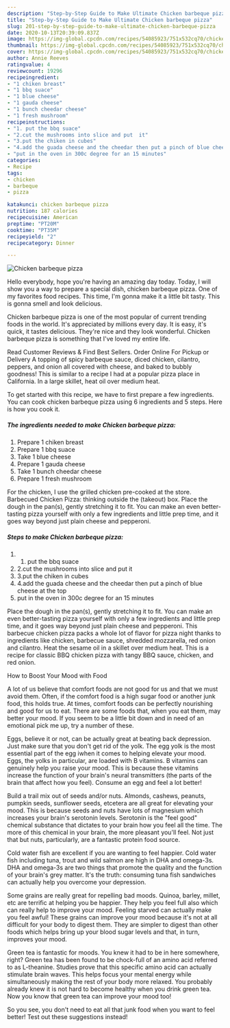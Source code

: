 ```yaml
---
description: "Step-by-Step Guide to Make Ultimate Chicken barbeque pizza"
title: "Step-by-Step Guide to Make Ultimate Chicken barbeque pizza"
slug: 201-step-by-step-guide-to-make-ultimate-chicken-barbeque-pizza
date: 2020-10-13T20:39:09.837Z
image: https://img-global.cpcdn.com/recipes/54085923/751x532cq70/chicken-barbeque-pizza-recipe-main-photo.jpg
thumbnail: https://img-global.cpcdn.com/recipes/54085923/751x532cq70/chicken-barbeque-pizza-recipe-main-photo.jpg
cover: https://img-global.cpcdn.com/recipes/54085923/751x532cq70/chicken-barbeque-pizza-recipe-main-photo.jpg
author: Annie Reeves
ratingvalue: 4
reviewcount: 19296
recipeingredient:
- "1 chiken breast"
- "1 bbq suace"
- "1 blue cheese"
- "1 gauda cheese"
- "1 bunch cheedar cheese"
- "1 fresh mushroom"
recipeinstructions:
- "1. put the bbq suace"
- "2.cut the mushrooms into slice and put  it"
- "3.put the chiken in cubes"
- "4.add the guada cheese and the cheedar then put a pinch of blue cheese at the top"
- "put in the oven in 300c degree for an 15 minutes"
categories:
- Recipe
tags:
- chicken
- barbeque
- pizza

katakunci: chicken barbeque pizza 
nutrition: 187 calories
recipecuisine: American
preptime: "PT20M"
cooktime: "PT35M"
recipeyield: "2"
recipecategory: Dinner

---
```



![Chicken barbeque pizza](https://img-global.cpcdn.com/recipes/54085923/751x532cq70/chicken-barbeque-pizza-recipe-main-photo.jpg)

Hello everybody, hope you're having an amazing day today. Today, I will show you a way to prepare a special dish, chicken barbeque pizza. One of my favorites food recipes. This time, I'm gonna make it a little bit tasty. This is gonna smell and look delicious.

Chicken barbeque pizza is one of the most popular of current trending foods in the world. It's appreciated by millions every day. It is easy, it's quick, it tastes delicious. They're nice and they look wonderful. Chicken barbeque pizza is something that I've loved my entire life.

Read Customer Reviews &amp; Find Best Sellers. Order Online For Pickup or Delivery A topping of spicy barbeque sauce, diced chicken, cilantro, peppers, and onion all covered with cheese, and baked to bubbly goodness! This is similar to a recipe I had at a popular pizza place in California. In a large skillet, heat oil over medium heat.


To get started with this recipe, we have to first prepare a few ingredients. You can cook chicken barbeque pizza using 6 ingredients and 5 steps. Here is how you cook it.

<!--inarticleads1-->

##### The ingredients needed to make Chicken barbeque pizza:

1. Prepare 1 chiken breast
1. Prepare 1 bbq suace
1. Take 1 blue cheese
1. Prepare 1 gauda cheese
1. Take 1 bunch cheedar cheese
1. Prepare 1 fresh mushroom


For the chicken, I use the grilled chicken pre-cooked at the store. Barbecued Chicken Pizza: thinking outside the (takeout) box. Place the dough in the pan(s), gently stretching it to fit. You can make an even better-tasting pizza yourself with only a few ingredients and little prep time, and it goes way beyond just plain cheese and pepperoni. 

<!--inarticleads2-->

##### Steps to make Chicken barbeque pizza:

1. 1. put the bbq suace
1. 2.cut the mushrooms into slice and put  it
1. 3.put the chiken in cubes
1. 4.add the guada cheese and the cheedar then put a pinch of blue cheese at the top
1. put in the oven in 300c degree for an 15 minutes


Place the dough in the pan(s), gently stretching it to fit. You can make an even better-tasting pizza yourself with only a few ingredients and little prep time, and it goes way beyond just plain cheese and pepperoni. This barbecue chicken pizza packs a whole lot of flavor for pizza night thanks to ingredients like chicken, barbecue sauce, shredded mozzarella, red onion and cilantro. Heat the sesame oil in a skillet over medium heat. This is a recipe for classic BBQ chicken pizza with tangy BBQ sauce, chicken, and red onion. 

How to Boost Your Mood with Food


A lot of us believe that comfort foods are not good for us and that we must avoid them. Often, if the comfort food is a high sugar food or another junk food, this holds true. At times, comfort foods can be perfectly nourishing and good for us to eat. There are some foods that, when you eat them, may better your mood. If you seem to be a little bit down and in need of an emotional pick me up, try a number of these.

Eggs, believe it or not, can be actually great at beating back depression. Just make sure that you don't get rid of the yolk. The egg yolk is the most essential part of the egg iwhen it comes to helping elevate your mood. Eggs, the yolks in particular, are loaded with B vitamins. B vitamins can genuinely help you raise your mood. This is because these vitamins increase the function of your brain's neural transmitters (the parts of the brain that affect how you feel). Consume an egg and feel a lot better!

Build a trail mix out of seeds and/or nuts. Almonds, cashews, peanuts, pumpkin seeds, sunflower seeds, etcetera are all great for elevating your mood. This is because seeds and nuts have lots of magnesium which increases your brain's serotonin levels. Serotonin is the "feel good" chemical substance that dictates to your brain how you feel all the time. The more of this chemical in your brain, the more pleasant you'll feel. Not just that but nuts, particularly, are a fantastic protein food source.

Cold water fish are excellent if you are wanting to feel happier. Cold water fish including tuna, trout and wild salmon are high in DHA and omega-3s. DHA and omega-3s are two things that promote the quality and the function of your brain's grey matter. It's the truth: consuming tuna fish sandwiches can actually help you overcome your depression. 

Some grains are really great for repelling bad moods. Quinoa, barley, millet, etc are terrific at helping you be happier. They help you feel full also which can really help to improve your mood. Feeling starved can actually make you feel awful! These grains can improve your mood because it's not at all difficult for your body to digest them. They are simpler to digest than other foods which helps bring up your blood sugar levels and that, in turn, improves your mood.

Green tea is fantastic for moods. You knew it had to be in here somewhere, right? Green tea has been found to be chock-full of an amino acid referred to as L-theanine. Studies prove that this specific amino acid can actually stimulate brain waves. This helps focus your mental energy while simultaneously making the rest of your body more relaxed. You probably already knew it is not hard to become healthy when you drink green tea. Now you know that green tea can improve your mood too!

So you see, you don't need to eat all that junk food when you want to feel better! Test out  these suggestions  instead!

